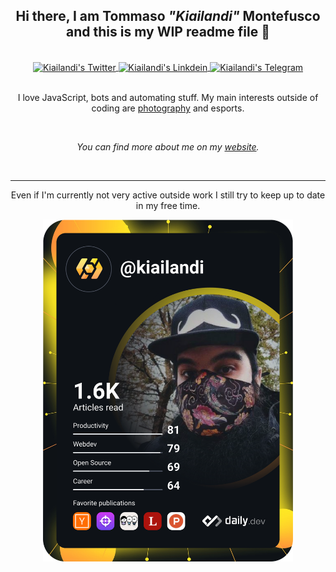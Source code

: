<h2 align="center">Hi there, I am Tommaso <i>"Kiailandi"</i> Montefusco and this is my WIP readme file 👋</h2>

<br>

<div align="center">
<a href="https://twitter.com/kiailandi_/">
  <img align="center" alt="Kiailandi's Twitter" width="30px" src="https://cdn.simpleicons.org/twitter/ff5f1f" />
</a>
<a href="https://www.linkedin.com/in/tommaso-montefusco/">
  <img align="center" alt="Kiailandi's Linkdein" width="30px" src="https://cdn.simpleicons.org/linkedin/ff5f1f" />
</a>
<a href="https://t.me/Kiailandi">
  <img align="center" alt="Kiailandi's Telegram" width="30px" src="https://cdn.simpleicons.org/telegram/ff5f1f" />
</a>
</a>

<br>
<br>

<p align="center">I love JavaScript, bots and automating stuff. My main interests outside of coding are <a href="http://tommasomontefusco.me/photography">photography</a> and esports.</p>

<br>

<p align="center"><i>You can find more about me on my <a href="http://tommasomontefusco.me/">website</a>.</i></p>

<br>
<hr>

<div align="center">
  <p>Even if I'm currently not very active outside work I still try to keep up to date in my free time.</p>
  <a href="https://app.daily.dev/Kiailandi"><img src="https://github.com/kiailandi/kiailandi/blob/master/devcard.svg" width="400" alt="Kiailandi's Dev Card"/>
</div>
